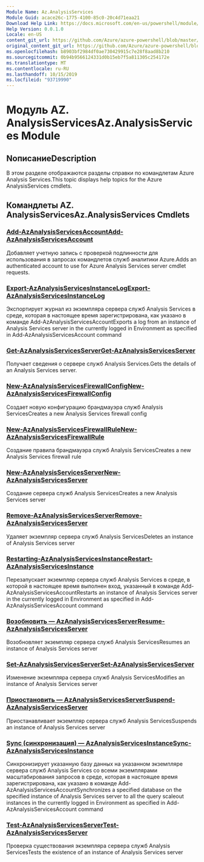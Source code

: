 ```yaml
---
Module Name: Az.AnalysisServices
Module Guid: acace26c-1775-4100-85c0-20c4d71eaa21
Download Help Link: https://docs.microsoft.com/en-us/powershell/module/az.analysisservices
Help Version: 0.0.1.0
Locale: en-US
content_git_url: https://github.com/Azure/azure-powershell/blob/master/src/AnalysisServices/AnalysisServices/help/Az.AnalysisServices.md
original_content_git_url: https://github.com/Azure/azure-powershell/blob/master/src/AnalysisServices/AnalysisServices/help/Az.AnalysisServices.md
ms.openlocfilehash: b8903bf2984df0ae730429915c7e28f8aad8b210
ms.sourcegitcommit: 0b94b9566124331d0b15eb7f5a811305c254172e
ms.translationtype: MT
ms.contentlocale: ru-RU
ms.lasthandoff: 10/15/2019
ms.locfileid: "93719990"
---
```

# <span data-ttu-id="6d33d-101">Модуль AZ. AnalysisServices</span><span class="sxs-lookup"><span data-stu-id="6d33d-101">Az.AnalysisServices Module</span></span>
## <span data-ttu-id="6d33d-102">Nописание</span><span class="sxs-lookup"><span data-stu-id="6d33d-102">Description</span></span>
<span data-ttu-id="6d33d-103">В этом разделе отображаются разделы справки по командлетам Azure Analysis Services.</span><span class="sxs-lookup"><span data-stu-id="6d33d-103">This topic displays help topics for the Azure AnalysisServices cmdlets.</span></span>

## <span data-ttu-id="6d33d-104">Командлеты AZ. AnalysisServices</span><span class="sxs-lookup"><span data-stu-id="6d33d-104">Az.AnalysisServices Cmdlets</span></span>
### [<span data-ttu-id="6d33d-105">Add-AzAnalysisServicesAccount</span><span class="sxs-lookup"><span data-stu-id="6d33d-105">Add-AzAnalysisServicesAccount</span></span>](Add-AzAnalysisServicesAccount.md)
<span data-ttu-id="6d33d-106">Добавляет учетную запись с проверкой подлинности для использования в запросах командлетов служб аналитики Azure.</span><span class="sxs-lookup"><span data-stu-id="6d33d-106">Adds an authenticated account to use for Azure Analysis Services server cmdlet requests.</span></span>

### [<span data-ttu-id="6d33d-107">Export-AzAnalysisServicesInstanceLog</span><span class="sxs-lookup"><span data-stu-id="6d33d-107">Export-AzAnalysisServicesInstanceLog</span></span>](Export-AzAnalysisServicesInstanceLog.md)
<span data-ttu-id="6d33d-108">Экспортирует журнал из экземпляра сервера служб Analysis Services в среде, которая в настоящее время зарегистрирована, как указано в команде Add-AzAnalysisServicesAccount</span><span class="sxs-lookup"><span data-stu-id="6d33d-108">Exports a log from an instance of Analysis Services server in the currently logged in Environment as specified in Add-AzAnalysisServicesAccount command</span></span>

### [<span data-ttu-id="6d33d-109">Get-AzAnalysisServicesServer</span><span class="sxs-lookup"><span data-stu-id="6d33d-109">Get-AzAnalysisServicesServer</span></span>](Get-AzAnalysisServicesServer.md)
<span data-ttu-id="6d33d-110">Получает сведения о сервере служб Analysis Services.</span><span class="sxs-lookup"><span data-stu-id="6d33d-110">Gets the details of an Analysis Services server.</span></span>

### [<span data-ttu-id="6d33d-111">New-AzAnalysisServicesFirewallConfig</span><span class="sxs-lookup"><span data-stu-id="6d33d-111">New-AzAnalysisServicesFirewallConfig</span></span>](New-AzAnalysisServicesFirewallConfig.md)
<span data-ttu-id="6d33d-112">Создает новую конфигурацию брандмауэра служб Analysis Services</span><span class="sxs-lookup"><span data-stu-id="6d33d-112">Creates a new Analysis Services firewall config</span></span> 

### [<span data-ttu-id="6d33d-113">New-AzAnalysisServicesFirewallRule</span><span class="sxs-lookup"><span data-stu-id="6d33d-113">New-AzAnalysisServicesFirewallRule</span></span>](New-AzAnalysisServicesFirewallRule.md)
<span data-ttu-id="6d33d-114">Создание правила брандмауэра служб Analysis Services</span><span class="sxs-lookup"><span data-stu-id="6d33d-114">Creates a new Analysis Services firewall rule</span></span>

### [<span data-ttu-id="6d33d-115">New-AzAnalysisServicesServer</span><span class="sxs-lookup"><span data-stu-id="6d33d-115">New-AzAnalysisServicesServer</span></span>](New-AzAnalysisServicesServer.md)
<span data-ttu-id="6d33d-116">Создание сервера служб Analysis Services</span><span class="sxs-lookup"><span data-stu-id="6d33d-116">Creates a new Analysis Services server</span></span>

### [<span data-ttu-id="6d33d-117">Remove-AzAnalysisServicesServer</span><span class="sxs-lookup"><span data-stu-id="6d33d-117">Remove-AzAnalysisServicesServer</span></span>](Remove-AzAnalysisServicesServer.md)
<span data-ttu-id="6d33d-118">Удаляет экземпляр сервера служб Analysis Services</span><span class="sxs-lookup"><span data-stu-id="6d33d-118">Deletes an instance of Analysis Services server</span></span>

### [<span data-ttu-id="6d33d-119">Restarting-AzAnalysisServicesInstance</span><span class="sxs-lookup"><span data-stu-id="6d33d-119">Restart-AzAnalysisServicesInstance</span></span>](Restart-AzAnalysisServicesInstance.md)
<span data-ttu-id="6d33d-120">Перезапускает экземпляр сервера служб Analysis Services в среде, в которой в настоящее время выполнен вход, указанный в команде Add-AzAnalysisServicesAccount</span><span class="sxs-lookup"><span data-stu-id="6d33d-120">Restarts an instance of Analysis Services server in the currently logged in Environment as specified in Add-AzAnalysisServicesAccount command</span></span>

### [<span data-ttu-id="6d33d-121">Возобновить — AzAnalysisServicesServer</span><span class="sxs-lookup"><span data-stu-id="6d33d-121">Resume-AzAnalysisServicesServer</span></span>](Resume-AzAnalysisServicesServer.md)
<span data-ttu-id="6d33d-122">Возобновляет экземпляр сервера служб Analysis Services</span><span class="sxs-lookup"><span data-stu-id="6d33d-122">Resumes an instance of Analysis Services server</span></span>

### [<span data-ttu-id="6d33d-123">Set-AzAnalysisServicesServer</span><span class="sxs-lookup"><span data-stu-id="6d33d-123">Set-AzAnalysisServicesServer</span></span>](Set-AzAnalysisServicesServer.md)
<span data-ttu-id="6d33d-124">Изменение экземпляра сервера служб Analysis Services</span><span class="sxs-lookup"><span data-stu-id="6d33d-124">Modifies  an instance of Analysis Services server</span></span>

### [<span data-ttu-id="6d33d-125">Приостановить — AzAnalysisServicesServer</span><span class="sxs-lookup"><span data-stu-id="6d33d-125">Suspend-AzAnalysisServicesServer</span></span>](Suspend-AzAnalysisServicesServer.md)
<span data-ttu-id="6d33d-126">Приостанавливает экземпляр сервера служб Analysis Services</span><span class="sxs-lookup"><span data-stu-id="6d33d-126">Suspends an instance of Analysis Services server</span></span>

### [<span data-ttu-id="6d33d-127">Sync (синхронизация) — AzAnalysisServicesInstance</span><span class="sxs-lookup"><span data-stu-id="6d33d-127">Sync-AzAnalysisServicesInstance</span></span>](Sync-AzAnalysisServicesInstance.md)
<span data-ttu-id="6d33d-128">Синхронизирует указанную базу данных на указанном экземпляре сервера служб Analysis Services со всеми экземплярами масштабирования запросов в среде, которая в настоящее время зарегистрирована, как указано в команде Add-AzAnalysisServicesAccount</span><span class="sxs-lookup"><span data-stu-id="6d33d-128">Synchronizes a specified database on the specified instance of Analysis Services server to all the query scaleout instances in the currently logged in Environment as specified in Add-AzAnalysisServicesAccount command</span></span>

### [<span data-ttu-id="6d33d-129">Test-AzAnalysisServicesServer</span><span class="sxs-lookup"><span data-stu-id="6d33d-129">Test-AzAnalysisServicesServer</span></span>](Test-AzAnalysisServicesServer.md)
<span data-ttu-id="6d33d-130">Проверка существования экземпляра сервера служб Analysis Services</span><span class="sxs-lookup"><span data-stu-id="6d33d-130">Tests the existence of an instance of Analysis Services server</span></span>

